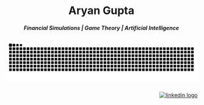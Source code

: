 <h1 align="center">Aryan Gupta</h1>
<h5 align="center">Financial Simulations | Game Theory | Artificial Intelligence</h5>

###

<img src="https://raw.githubusercontent.com/aryan-cs/aryan-cs/output/snake.svg" alt="Snake animation" />

###

<div align="right">
  <a href="https://www.linkedin.com/in/aryan-g/" target="_blank">
    <img src="https://raw.githubusercontent.com/maurodesouza/profile-readme-generator/master/src/assets/icons/social/linkedin/default.svg" width="47" height="35" alt="linkedin logo"  />
  </a>
</div>

###
